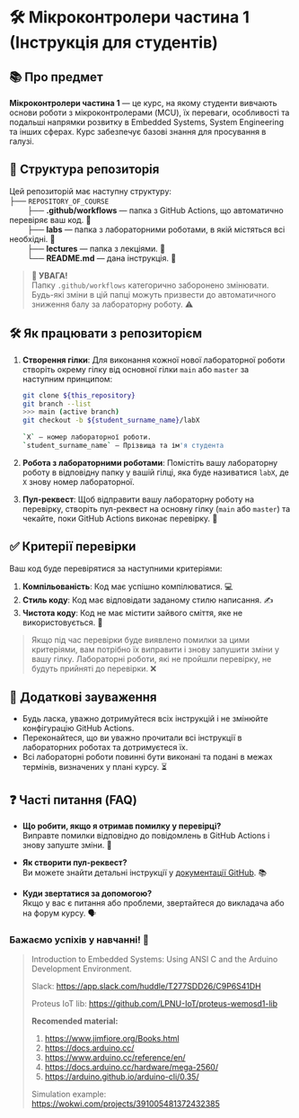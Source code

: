 
# 🛠️ Мікроконтролери частина 1 (Інструкція для студентів)

## 📚 Про предмет

**Мікроконтролери частина 1** — це курс, на якому студенти вивчають основи роботи з мікроконтролерами (MCU), їх переваги, особливості та подальші напрямки розвитку в Embedded Systems, System Engineering та інших сферах. Курс забезпечує базові знання для просування в галузі.

## 📁 Структура репозиторія

Цей репозиторій має наступну структуру:  
├── `REPOSITORY_OF_COURSE`  
&emsp;&emsp; ├── **.github/workflows** — папка з GitHub Actions, що автоматично перевіряє ваш код. 🚀  
&emsp;&emsp; ├── **labs** — папка з лабораторними роботами, в якій містяться всі необхідні. 🔬  
&emsp;&emsp; ├── **lectures** — папка з лекціями. 📘  
&emsp;&emsp; └── **README.md** — дана інструкція. 📄

> **🚨 УВАГА!**  
> Папку `.github/workflows` категорично заборонено змінювати.  
> Будь-які зміни в цій папці можуть призвести до автоматичного зниження балу за лабораторну роботу. ⚠️

## 🛠️ Як працювати з репозиторієм

1. **Створення гілки**: Для виконання кожної нової лабораторної роботи створіть окрему гілку від основної гілки `main` або `master` за наступним принципом:
   ```bash
   git clone ${this_repository}
   git branch --list
   >>> main (active branch)
   git checkout -b ${student_surname_name}/labX  
     
   `X` — номер лабораторної роботи.  
   `student_surname_name` — Прізвища та ім'я студента  
   ``` 

  
2. **Робота з лабораторними роботами**: Помістіть вашу лабораторну роботу в відповідну папку у вашій гілці, яка буде називатися `labX`, де `X` знову номер лабораторної.

3. **Пул-реквест**: Щоб відправити вашу лабораторну роботу на перевірку, створіть пул-реквест на основну гілку (`main` або `master`) та чекайте, поки GitHub Actions виконає перевірку. 🔄

## ✅ Критерії перевірки

Ваш код буде перевірятися за наступними критеріями:

1. **Компільованість**: Код має успішно компілюватися. 💻
2. **Стиль коду**: Код має відповідати заданому стилю написання. ✍️
3. **Чистота коду**: Код не має містити зайвого сміття, яке не використовується. 🧹

> Якщо під час перевірки буде виявлено помилки за цими критеріями, вам потрібно їх виправити і знову запушити зміни у вашу гілку. Лабораторні роботи, які не пройшли перевірку, не будуть прийняті до перевірки. ❌

## 📝 Додаткові зауваження

- Будь ласка, уважно дотримуйтеся всіх інструкцій і не змінюйте конфігурацію GitHub Actions.
- Переконайтеся, що ви уважно прочитали всі інструкції в лабораторних роботах та дотримуєтеся їх.
- Всі лабораторні роботи повинні бути виконані та подані в межах термінів, визначених у плані курсу. ⏳

## ❓ Часті питання (FAQ)

- **Що робити, якщо я отримав помилку у перевірці?**  
  Виправте помилки відповідно до повідомлень в GitHub Actions і знову запуште зміни. 🔧

- **Як створити пул-реквест?**  
  Ви можете знайти детальні інструкції у [документації GitHub](https://docs.github.com/en/pull-requests). 📚

- **Куди звертатися за допомогою?**  
  Якщо у вас є питання або проблеми, звертайтеся до викладача або на форум курсу. 🗣️

### Бажаємо успіхів у навчанні! 🚀


> Introduction to Embedded Systems: Using ANSI C and the Arduino Development Environment. 
> 
> Slack: https://app.slack.com/huddle/T277SDD26/C9P6S41DH
>
> Proteus IoT lib:
> https://github.com/LPNU-IoT/proteus-wemosd1-lib
> 
> **Recomended material:**
> 1. https://www.jimfiore.org/Books.html
> 2. https://docs.arduino.cc/
> 3. https://www.arduino.cc/reference/en/
> 4. https://docs.arduino.cc/hardware/mega-2560/
> 5. https://arduino.github.io/arduino-cli/0.35/
> 
> Simulation example:
> https://wokwi.com/projects/391005481372432385
